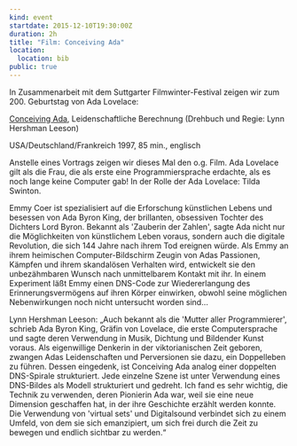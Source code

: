 ```yaml
---
kind: event
startdate: 2015-12-10T19:30:00Z
duration: 2h
title: "Film: Conceiving Ada"
location:
  location: bib
public: true
---
```

In Zusammenarbeit mit dem Suttgarter Filmwinter-Festival zeigen wir
zum 200. Geburtstag von Ada Lovelace:

[Conceiving Ada](https://en.wikipedia.org/wiki/Conceiving_Ada), Leidenschaftliche Berechnung (Drehbuch und Regie: Lynn Hershman Leeson)

USA/Deutschland/Frankreich 1997, 85 min., englisch

Anstelle eines Vortrags zeigen wir dieses Mal den o.g. Film. Ada
Lovelace gilt als die Frau, die als erste eine Programmiersprache
erdachte, als es noch lange keine Computer gab! In der Rolle der Ada
Lovelace: Tilda Swinton.

Emmy Coer ist spezialisiert auf die Erforschung künstlichen Lebens und
besessen von Ada Byron King, der brillanten, obsessiven Tochter des
Dichters Lord Byron. Bekannt als 'Zauberin der Zahlen', sagte Ada nicht
nur die Möglichkeiten von künstlichem Leben voraus, sondern auch die
digitale Revolution, die sich 144 Jahre nach ihrem Tod ereignen würde.
Als Emmy an ihrem heimischen Computer-Bildschirm Zeugin von Adas
Passionen, Kämpfen und ihrem skandalösen Verhalten wird, entwickelt sie
den unbezähmbaren Wunsch nach unmittelbarem Kontakt mit ihr. In einem
Experiment läßt Emmy einen DNS-Code zur Wiedererlangung des
Erinnerungsvermögens auf ihren Körper einwirken, obwohl seine möglichen
Nebenwirkungen noch nicht untersucht worden sind…

Lynn Hershman Leeson: „Auch bekannt als die 'Mutter aller
Programmierer', schrieb Ada Byron King, Gräfin von Lovelace, die erste
Computersprache und sagte deren Verwendung in Musik, Dichtung und
Bildender Kunst voraus. Als eigenwillige Denkerin in der viktorianischen
Zeit geboren, zwangen Adas Leidenschaften und Perversionen sie dazu, ein
Doppelleben zu führen. Dessen eingedenk, ist Conceiving Ada analog einer
doppelten DNS-Spirale strukturiert. Jede einzelne Szene ist unter
Verwendung eines DNS-Bildes als Modell strukturiert und gedreht. Ich
fand es sehr wichtig, die Technik zu verwenden, deren Pionierin Ada war,
weil sie eine neue Dimension geschaffen hat, in der ihre Geschichte
erzählt werden konnte. Die Verwendung von 'virtual sets' und
Digitalsound verbindet sich zu einem Umfeld, von dem sie sich
emanzipiert, um sich frei durch die Zeit zu bewegen und endlich sichtbar
zu werden.“
